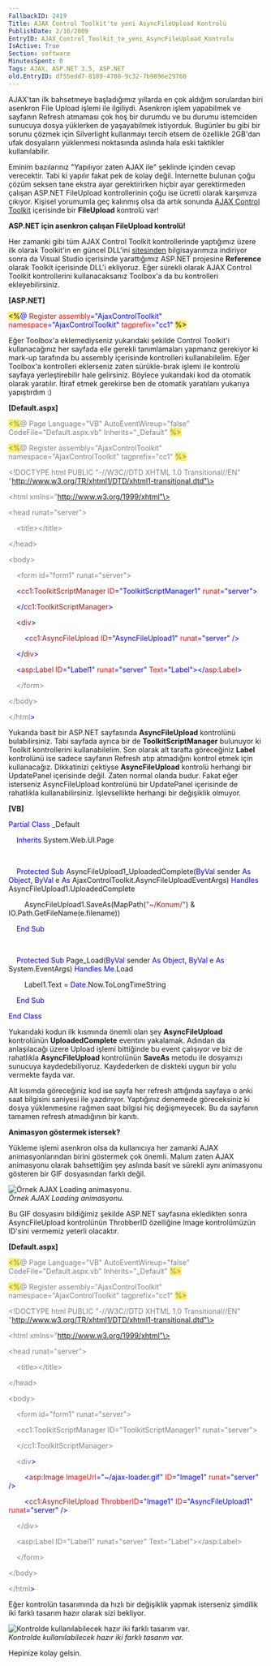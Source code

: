 ```yaml
---
FallbackID: 2419
Title: AJAX Control Toolkit'te yeni AsyncFileUpload Kontrolü
PublishDate: 2/10/2009
EntryID: AJAX_Control_Toolkit_te_yeni_AsyncFileUpload_Kontrolu
IsActive: True
Section: software
MinutesSpent: 0
Tags: AJAX, ASP.NET 3.5, ASP.NET
old.EntryID: df55edd7-8189-4708-9c32-7b9896e29760
---
```

AJAX'tan ilk bahsetmeye başladığımız yıllarda en çok aldığım sorulardan
biri asenkron File Upload işlemi ile ilgiliydi. Asenkron işlem
yapabilmek ve sayfanın Refresh atmaması çok hoş bir durumdu ve bu durumu
istemciden sunucuya dosya yüklerken de yaşayabilmek istiyorduk. Bugünler
bu gibi bir sorunu çözmek için Silverlight kullanmayı tercih etsem de
özellikle 2GB'dan ufak dosyaların yüklenmesi noktasında aslında hala
eski taktikler kullanılabilir.

Eminim bazılarınız "Yapılıyor zaten AJAX ile" şeklinde içinden cevap
verecektir. Tabi ki yapılır fakat pek de kolay değil. İnternette bulunan
çoğu çözüm seksen tane ekstra ayar gerektirirken hiçbir ayar
gerektirmeden çalışan ASP.NET FileUpload kontrollerinin çoğu ise ücretli
olarak karşımıza çıkıyor. Kişisel yorumumla geç kalınmış olsa da artık
sonunda [AJAX Control
Toolkit](http://ajaxcontroltoolkit.codeplex.com/Release/ProjectReleases.aspx?ReleaseId=33804)
içerisinde bir **FileUpload** kontrolü var!

**ASP.NET için asenkron çalışan FileUpload kontrolü!**

Her zamanki gibi tüm AJAX Control Toolkit kontrollerinde yaptığımız
üzere ilk olarak Toolkit'in en güncel DLL'ini
[sitesinden](http://ajaxcontroltoolkit.codeplex.com/Release/ProjectReleases.aspx?ReleaseId=33804)
bilgisayarımıza indiriyor sonra da Visual Studio içerisinde yarattığımız
ASP.NET projesine **Reference** olarak Toolkit içerisinde DLL'i
ekliyoruz. Eğer sürekli olarak AJAX Control Toolkit kontrollerini
kullanacaksanız Toolbox'a da bu kontrolleri ekleyebilirsiniz.

**[ASP.NET]**

<span style="background: #ffee62;">\<%</span><span
style="color: blue;">@</span> <span
style="color: #a31515;">Register</span> <span
style="color: red;">assembly</span><span
style="color: blue;">="AjaxControlToolkit"</span> <span
style="color: red;">namespace</span><span
style="color: blue;">="AjaxControlToolkit"</span> <span
style="color: red;">tagprefix</span><span
style="color: blue;">="cc1"</span> <span
style="background: #ffee62;">%\></span>

Eğer Toolbox'a eklemediyseniz yukarıdaki şekilde Control Toolkit'i
kullanacağınız her sayfada elle gerekli tanımlamaları yapmanız gerekiyor
ki mark-up tarafında bu assembly içerisinde kontrolleri kullanabilelim.
Eğer Toolbox'a kontrolleri eklerseniz zaten sürükle-bırak işlemi ile
kontrolü sayfaya yerleştirebilir hale gelirsiniz. Böylece yukarıdaki kod
da otomatik olarak yaratılır. İtiraf etmek gerekirse ben de otomatik
yaratılanı yukarıya yapıştırdım :)

**[Default.aspx]**

<span style="background: #ffee62; color: gray;">\<%</span><span
style="color: gray;">@</span> <span style="color: gray;">Page</span>
<span style="color: gray;">Language="VB"</span> <span
style="color: gray;">AutoEventWireup="false"</span> <span
style="color: gray;">CodeFile="Default.aspx.vb"</span> <span
style="color: gray;">Inherits="\_Default"</span> <span
style="background: #ffee62; color: gray;">%\></span>

<span style="background: #ffee62; color: gray;">\<%</span><span
style="color: gray;">@</span> <span style="color: gray;">Register</span>
<span style="color: gray;">assembly="AjaxControlToolkit"</span> <span
style="color: gray;">namespace="AjaxControlToolkit"</span> <span
style="color: gray;">tagprefix="cc1"</span> <span
style="background: #ffee62; color: gray;">%\></span>

<span style="color: gray;">\<!DOCTYPE</span> <span
style="color: gray;">html</span> <span
style="color: gray;">PUBLIC</span> <span
style="color: gray;">"-//W3C//DTD XHTML 1.0 Transitional//EN"</span>
<span
style="color: gray;">"http://www.w3.org/TR/xhtml1/DTD/xhtml1-transitional.dtd"\></span>

<span style="color: gray;">\<html</span> <span
style="color: gray;">xmlns="http://www.w3.org/1999/xhtml"\></span>

<span style="color: gray;">\<head</span> <span
style="color: gray;">runat="server"\></span>

<span style="color: gray">    </span> <span
style="color: gray;">\<title\>\</title\></span>

<span style="color: gray;">\</head\></span>

<span style="color: gray;">\<body\></span>

<span style="color: gray">    </span> <span
style="color: gray;">\<form</span> <span
style="color: gray;">id="form1"</span> <span
style="color: gray;">runat="server"\></span>

    <span style="color: blue;">\<</span><span
style="color: #a31515;">cc1</span><span
style="color: blue;">:</span><span
style="color: #a31515;">ToolkitScriptManager</span> <span
style="color: red;">ID</span><span
style="color: blue;">="ToolkitScriptManager1"</span> <span
style="color: red;">runat</span><span
style="color: blue;">="server"\></span>

    <span style="color: blue;">\</</span><span
style="color: #a31515;">cc1</span><span
style="color: blue;">:</span><span
style="color: #a31515;">ToolkitScriptManager</span><span
style="color: blue;">\></span>

    <span style="color: blue;">\<</span><span
style="color: #a31515;">div</span><span style="color: blue;">\></span>

        <span style="color: blue;">\<</span><span
style="color: #a31515;">cc1</span><span
style="color: blue;">:</span><span
style="color: #a31515;">AsyncFileUpload</span> <span
style="color: red;">ID</span><span
style="color: blue;">="AsyncFileUpload1"</span> <span
style="color: red;">runat</span><span
style="color: blue;">="server"</span> <span
style="color: blue;">/\></span>

    <span style="color: blue;">\</</span><span
style="color: #a31515;">div</span><span style="color: blue;">\></span>

    <span style="color: blue;">\<</span><span
style="color: #a31515;">asp</span><span
style="color: blue;">:</span><span style="color: #a31515;">Label</span>
<span style="color: red;">ID</span><span
style="color: blue;">="Label1"</span> <span
style="color: red;">runat</span><span
style="color: blue;">="server"</span> <span
style="color: red;">Text</span><span
style="color: blue;">="Label"\>\</</span><span
style="color: #a31515;">asp</span><span
style="color: blue;">:</span><span
style="color: #a31515;">Label</span><span style="color: blue;">\></span>

<span style="color: #808080">    </span> <span
style="color: #808080;">\</form\></span>

<span style="color: #808080;">\</body\></span>

<span style="color: #808080;">\</html</span><span
style="color: blue;">\></span>

Yukarıda basit bir ASP.NET sayfasında **AsyncFileUpload** kontrolünü
bulabilirsiniz. Tabi sayfada ayrıca bir de **ToolkitScriptManager**
bulunuyor ki Toolkit kontrollerini kullanabilelim. Son olarak alt
tarafta göreceğiniz **Label** kontrolünü ise sadece sayfanın Refresh
atıp atmadığını kontrol etmek için kullanacağız. Dikkatinizi çektiyse
**AsyncFileUpload** kontrolü herhangi bir UpdatePanel içerisinde değil.
Zaten normal olanda budur. Fakat eğer isterseniz AsyncFileUpload
kontrolünü bir UpdatePanel içerisinde de rahatlıkla kullanabilirsiniz.
İşlevsellikte herhangi bir değişiklik olmuyor.

**[VB]**

<span style="color: blue;">Partial</span> <span
style="color: blue;">Class</span> \_Default

    <span style="color: blue;">Inherits</span> System.Web.UI.Page

 

    <span style="color: blue;">Protected</span> <span
style="color: blue;">Sub</span> AsyncFileUpload1\_UploadedComplete(<span
style="color: blue;">ByVal</span> sender <span
style="color: blue;">As</span> <span style="color: blue;">Object</span>,
<span style="color: blue;">ByVal</span> e <span
style="color: blue;">As</span>
AjaxControlToolkit.AsyncFileUploadEventArgs) <span
style="color: blue;">Handles</span> AsyncFileUpload1.UploadedComplete

        AsyncFileUpload1.SaveAs(MapPath(<span
style="color: #a31515;">"\~/Konum/"</span>) &
IO.Path.GetFileName(e.filename))

    <span style="color: blue;">End</span> <span
style="color: blue;">Sub</span>

 

    <span style="color: blue;">Protected</span> <span
style="color: blue;">Sub</span> Page\_Load(<span
style="color: blue;">ByVal</span> sender <span
style="color: blue;">As</span> <span style="color: blue;">Object</span>,
<span style="color: blue;">ByVal</span> e <span
style="color: blue;">As</span> System.EventArgs) <span
style="color: blue;">Handles</span> <span
style="color: blue;">Me</span>.Load

        Label1.Text = <span
style="color: blue;">Date</span>.Now.ToLongTimeString

    <span style="color: blue;">End</span> <span
style="color: blue;">Sub</span>

<span style="color: blue;">End</span> <span
style="color: blue;">Class</span>

Yukarıdaki kodun ilk kısmında önemli olan şey **AsyncFileUpload**
kontrolünün **UploadedComplete** eventını yakalamak. Adından da
anlaşılacağı üzere Upload işlemi bittiğinde bu event çalışıyor ve biz de
rahatlıkla **AsyncFileUpload** kontrolünün **SaveAs** metodu ile
dosyamızı sunucuya kaydedebiliyoruz. Kaydederken de diskteki uygun bir
yolu vermekte fayda var.

Alt kısımda göreceğiniz kod ise sayfa her refresh attığında sayfaya o
anki saat bilgisini saniyesi ile yazdırıyor. Yaptığınız denemede
göreceksiniz ki dosya yüklenmesine rağmen saat bilgisi hiç değişmeyecek.
Bu da sayfanın tamamen refresh atmadığının bir kanıtı.

**Animasyon göstermek istersek?**

Yükleme işlemi asenkron olsa da kullanıcıya her zamanki AJAX
animasyonlarından birini göstermek çok önemli. Malum zaten AJAX
animasyonu olarak bahsettiğim şey aslında basit ve sürekli aynı
animasyonu gösteren bir GIF dosyasından farklı değil.

![Örnek AJAX Loading
animasyonu.](http://cdn.daron.yondem.com/assets/2419/01102009_1.gif)\
*Örnek AJAX Loading animasyonu.*

Bu GIF dosyasını bildiğimiz şekilde ASP.NET sayfasına ekledikten sonra
AsyncFileUpload kontrolünün ThrobberID özelliğine Image kontrolümüzün
ID'sini vermemiz yeterli olacaktır.

**[Default.aspx]**

<span style="background: #ffee62; color: gray;">\<%</span><span
style="color: gray;">@</span> <span style="color: gray;">Page</span>
<span style="color: gray;">Language="VB"</span> <span
style="color: gray;">AutoEventWireup="false"</span> <span
style="color: gray;">CodeFile="Default.aspx.vb"</span> <span
style="color: gray;">Inherits="\_Default"</span> <span
style="background: #ffee62; color: gray;">%\></span>

<span style="background: #ffee62; color: gray;">\<%</span><span
style="color: gray;">@</span> <span style="color: gray;">Register</span>
<span style="color: gray;">assembly="AjaxControlToolkit"</span> <span
style="color: gray;">namespace="AjaxControlToolkit"</span> <span
style="color: gray;">tagprefix="cc1"</span> <span
style="background: #ffee62; color: gray;">%\></span>

<span style="color: gray;">\<!DOCTYPE</span> <span
style="color: gray;">html</span> <span
style="color: gray;">PUBLIC</span> <span
style="color: gray;">"-//W3C//DTD XHTML 1.0 Transitional//EN"</span>
<span
style="color: gray;">"http://www.w3.org/TR/xhtml1/DTD/xhtml1-transitional.dtd"\></span>

<span style="color: gray;">\<html</span> <span
style="color: gray;">xmlns="http://www.w3.org/1999/xhtml"\></span>

<span style="color: gray;">\<head</span> <span
style="color: gray;">runat="server"\></span>

<span style="color: gray">    </span> <span
style="color: gray;">\<title\>\</title\></span>

<span style="color: gray;">\</head\></span>

<span style="color: gray;">\<body\></span>

<span style="color: gray">    </span> <span
style="color: gray;">\<form</span> <span
style="color: gray;">id="form1"</span> <span
style="color: gray;">runat="server"\></span>

 <span style="color: gray">   </span> <span
style="color: gray;">\<cc1:ToolkitScriptManager</span> <span
style="color: gray;">ID="ToolkitScriptManager1"</span> <span
style="color: gray;">runat="server"\></span>

<span style="color: gray">    </span> <span
style="color: gray;">\</cc1:ToolkitScriptManager\></span>

<span style="color: gray">    </span> <span
style="color: gray;">\<div</span><span style="color: blue;">\></span>

        <span style="color: blue;">\<</span><span
style="color: #a31515;">asp</span><span
style="color: blue;">:</span><span style="color: #a31515;">Image</span>
<span style="color: red;">ImageUrl</span><span
style="color: blue;">="\~/ajax-loader.gif"</span> <span
style="color: red;">ID</span><span style="color: blue;">="Image1"</span>
<span style="color: red;">runat</span><span
style="color: blue;">="server"</span> <span
style="color: blue;">/\></span>

        <span style="color: blue;">\<</span><span
style="color: #a31515;">cc1</span><span
style="color: blue;">:</span><span
style="color: #a31515;">AsyncFileUpload</span> <span
style="color: red;">ThrobberID</span><span
style="color: blue;">="Image1"</span> <span
style="color: red;">ID</span><span
style="color: blue;">="AsyncFileUpload1"</span> <span
style="color: red;">runat</span><span
style="color: blue;">="server"</span> <span
style="color: blue;">/\></span>

<span style="color: gray">    </span> <span
style="color: gray;">\</div\></span>

<span style="color: gray">    </span> <span
style="color: gray;">\<asp:Label</span> <span
style="color: gray;">ID="Label1"</span> <span
style="color: gray;">runat="server"</span> <span
style="color: gray;">Text="Label"\>\</asp:Label\></span>

<span style="color: gray">    </span> <span
style="color: gray;">\</form\></span>

<span style="color: gray;">\</body\></span>

<span style="color: gray;">\</html</span><span
style="color: blue;">\></span>

Eğer kontrolün tasarımında da hızlı bir değişiklik yapmak isterseniz
şimdilik iki farklı tasarım hazır olarak sizi bekliyor.

![Kontrolde kullanılabilecek hazır iki farklı tasarım
var.](http://cdn.daron.yondem.com/assets/2419/02102009_2.png)\
*Kontrolde kullanılabilecek hazır iki farklı tasarım var.*

Hepinize kolay gelsin.


